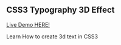 ## CSS3 Typography 3D Effect

[Live Demo HERE!](https://nomangul.github.io/CSS3-Typography-3D-Effect/)

Learn How to create 3d text in CSS3
